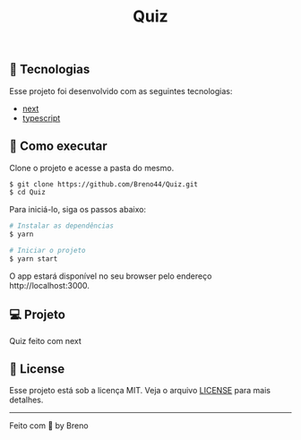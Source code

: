 <h1 align="center">
  Quiz
</h1>

<br>

## 🧪 Tecnologias

Esse projeto foi desenvolvido com as seguintes tecnologias:

- [next](https://nextjs.org/)
- [typescript](https://www.typescriptlang.org/)

## 🚀 Como executar

Clone o projeto e acesse a pasta do mesmo.

```bash
$ git clone https://github.com/Breno44/Quiz.git
$ cd Quiz
```

Para iniciá-lo, siga os passos abaixo:

```bash
# Instalar as dependências
$ yarn

# Iniciar o projeto
$ yarn start
```

O app estará disponível no seu browser pelo endereço http://localhost:3000.

## 💻 Projeto

Quiz feito com next 

## 📝 License

Esse projeto está sob a licença MIT. Veja o arquivo [LICENSE](LICENSE.md) para mais detalhes.

---

Feito com 💜 by Breno
